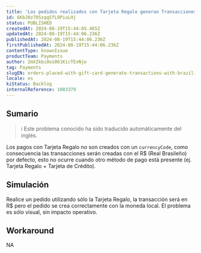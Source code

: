 ```yaml
---
title: 'Los pedidos realizados con Tarjeta Regalo generan Transacciones con moneda brasileña (R$)'
id: 6KbJ0z705zqqSfL9PiuLHj
status: PUBLISHED
createdAt: 2024-08-19T15:44:05.465Z
updatedAt: 2024-08-19T15:44:06.236Z
publishedAt: 2024-08-19T15:44:06.236Z
firstPublishedAt: 2024-08-19T15:44:06.236Z
contentType: knownIssue
productTeam: Payments
author: 2mXZkbi0oi061KicTExNjo
tag: Payments
slugEN: orders-placed-with-gift-card-generate-transactions-with-brazilian-currency-r
locale: es
kiStatus: Backlog
internalReference: 1083379
---
```


## Sumario

>ℹ️ Este problema conocido ha sido traducido automáticamente del inglés.


Los pagos con Tarjeta Regalo no son creados con un `currencyCode`, como consecuencia las transacciones serán creadas con el R$ (Real Brasileño) por defecto, esto no ocurre cuando otro método de pago está presente (ej. Tarjeta Regalo + Tarjeta de Crédito).


##

## Simulación


Realice un pedido utilizando sólo la Tarjeta Regalo, la transacción será en R$ pero el pedido se crea correctamente con la moneda local. El problema es sólo visual, sin impacto operativo.



## Workaround


NA




